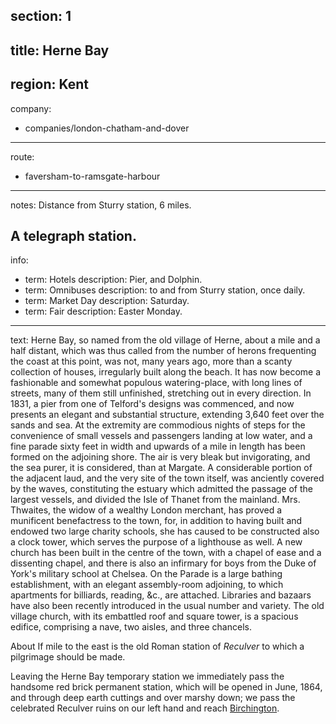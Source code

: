 section: 1
----
title: Herne Bay
----
region: Kent
----
company:
- companies/london-chatham-and-dover
----
route:
- faversham-to-ramsgate-harbour
----
notes: Distance from Sturry station, 6 miles.

A telegraph station.
----
info:
- term: Hotels
  description: Pier, and Dolphin.
- term: Omnibuses
  description: to and from Sturry station, once daily.
- term: Market Day
  description: Saturday.
- term: Fair
  description: Easter Monday.
----
text: Herne Bay, so named from the old village of Herne, about a mile and a half distant, which was thus called from the number of herons frequenting the coast at this point, was not, many years ago, more than a scanty collection of houses, irregularly built along the beach. It has now become a fashionable and somewhat populous watering-place, with long lines of streets, many of them still unfinished, stretching out in every direction. In 1831, a pier from one of Telford's designs was commenced, and now presents an elegant and substantial structure, extending 3,640 feet over the sands and sea. At the extremity are commodious nights of steps for the convenience of small vessels and passengers landing at low water, and a fine parade sixty feet in width and upwards of a mile in length has been formed on the adjoining shore. The air is very bleak but invigorating, and the sea purer, it is considered, than at Margate. A considerable portion of the adjacent laud, and the very site of the town itself, was anciently covered by the waves, constituting the estuary which admitted the passage of the largest vessels, and divided the Isle of Thanet from the mainland. Mrs. Thwaites, the widow of a wealthy London merchant, has proved a munificent benefactress to the town, for, in addition to having built and endowed two large charity schools, she has caused to be constructed also a clock tower, which serves the purpose of a lighthouse as well. A new church has been built in the centre of the town, with a chapel of ease and a dissenting chapel, and there is also an infirmary for boys from the Duke of York's military school at Chelsea. On the Parade is a large bathing establishment, with an elegant assembly-room adjoining, to which apartments for billiards, reading, &c., are attached. Libraries and bazaars have also been recently introduced in the usual number and variety. The old village church, with its embattled roof and square tower, is a spacious edifice, comprising a nave, two aisles, and three chancels.

About If mile to the east is the old Roman station of *Reculver* to which a pilgrimage should be made.

Leaving the Herne Bay temporary station we immediately pass the handsome red brick permanent station, which will be opened in June, 1864, and through deep earth cuttings and over marshy down; we pass the celebrated Reculver ruins on our left hand and reach [Birchington](/stations/birchington).
